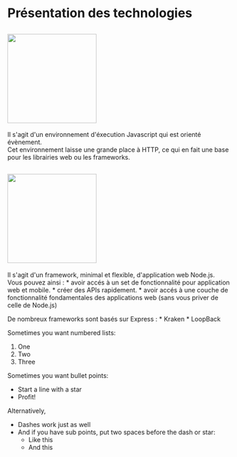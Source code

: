 # Présentation des technologies

   ## <img src="https://miro.medium.com/max/1200/1*X7a7F-yXRUAGLGLzdlGQMA.png" width="200"> 

  Il s'agit d'un environnement d'éxecution Javascript qui est orienté évènement. <br/>
  Cet environnement laisse une grande place à HTTP, ce qui en fait une base pour les librairies web ou les frameworks.
  
  
   ## <img src="https://upload.wikimedia.org/wikipedia/commons/6/64/Expressjs.png" width="200"> 
   
   Il s'agit d'un framework, minimal et flexible, d'application web Node.js.<br/>
   Vous pouvez ainsi :
            * avoir accés à un set de fonctionnalité pour application web et mobile.
            * créer des APIs rapidement.
            * avoir accés à une couche de fonctionnalité fondamentales des applications web (sans vous priver de celle de Node.js)
            
   De nombreux frameworks sont basés sur Express : 
            * Kraken
            * LoopBack

Sometimes you want numbered lists:

1. One
2. Two
3. Three

Sometimes you want bullet points:

* Start a line with a star
* Profit!

Alternatively,

- Dashes work just as well
- And if you have sub points, put two spaces before the dash or star:
  - Like this
  - And this
